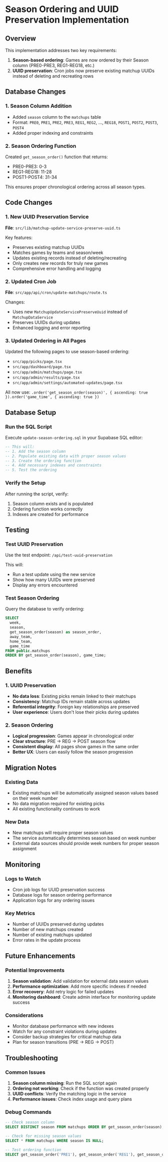 # Season Ordering and UUID Preservation Implementation

## Overview
This implementation addresses two key requirements:
1. **Season-based ordering**: Games are now ordered by their Season column (PRE0-PRE3, REG1-REG18, etc.)
2. **UUID preservation**: Cron jobs now preserve existing matchup UUIDs instead of deleting and recreating rows

## Database Changes

### 1. Season Column Addition
- Added `season` column to the `matchups` table
- Format: `PRE0`, `PRE1`, `PRE2`, `PRE3`, `REG1`, `REG2`, ..., `REG18`, `POST1`, `POST2`, `POST3`, `POST4`
- Added proper indexing and constraints

### 2. Season Ordering Function
Created `get_season_order()` function that returns:
- PRE0-PRE3: 0-3
- REG1-REG18: 11-28  
- POST1-POST4: 31-34

This ensures proper chronological ordering across all season types.

## Code Changes

### 1. New UUID Preservation Service
**File**: `src/lib/matchup-update-service-preserve-uuid.ts`

Key features:
- Preserves existing matchup UUIDs
- Matches games by teams and season/week
- Updates existing records instead of deleting/recreating
- Only creates new records for truly new games
- Comprehensive error handling and logging

### 2. Updated Cron Job
**File**: `src/app/api/cron/update-matchups/route.ts`

Changes:
- Uses new `MatchupUpdateServicePreserveUuid` instead of `MatchupDataService`
- Preserves UUIDs during updates
- Enhanced logging and error reporting

### 3. Updated Ordering in All Pages
Updated the following pages to use season-based ordering:
- `src/app/picks/page.tsx`
- `src/app/dashboard/page.tsx`
- `src/app/admin/matchups/page.tsx`
- `src/app/admin/results/page.tsx`
- `src/app/admin/settings/automated-updates/page.tsx`

All now use: `.order('get_season_order(season)', { ascending: true }).order('game_time', { ascending: true })`

## Database Setup

### Run the SQL Script
Execute `update-season-ordering.sql` in your Supabase SQL editor:

```sql
-- This will:
-- 1. Add the season column
-- 2. Populate existing data with proper season values
-- 3. Create the ordering function
-- 4. Add necessary indexes and constraints
-- 5. Test the ordering
```

### Verify the Setup
After running the script, verify:
1. Season column exists and is populated
2. Ordering function works correctly
3. Indexes are created for performance

## Testing

### Test UUID Preservation
Use the test endpoint: `/api/test-uuid-preservation`

This will:
- Run a test update using the new service
- Show how many UUIDs were preserved
- Display any errors encountered

### Test Season Ordering
Query the database to verify ordering:

```sql
SELECT 
  week,
  season,
  get_season_order(season) as season_order,
  away_team,
  home_team,
  game_time
FROM public.matchups 
ORDER BY get_season_order(season), game_time;
```

## Benefits

### 1. UUID Preservation
- **No data loss**: Existing picks remain linked to their matchups
- **Consistency**: Matchup IDs remain stable across updates
- **Referential integrity**: Foreign key relationships are preserved
- **User experience**: Users don't lose their picks during updates

### 2. Season Ordering
- **Logical progression**: Games appear in chronological order
- **Clear structure**: PRE → REG → POST season flow
- **Consistent display**: All pages show games in the same order
- **Better UX**: Users can easily follow the season progression

## Migration Notes

### Existing Data
- Existing matchups will be automatically assigned season values based on their week number
- No data migration required for existing picks
- All existing functionality continues to work

### New Data
- New matchups will require proper season values
- The service automatically determines season based on week number
- External data sources should provide week numbers for proper season assignment

## Monitoring

### Logs to Watch
- Cron job logs for UUID preservation success
- Database logs for season ordering performance
- Application logs for any ordering issues

### Key Metrics
- Number of UUIDs preserved during updates
- Number of new matchups created
- Number of existing matchups updated
- Error rates in the update process

## Future Enhancements

### Potential Improvements
1. **Season validation**: Add validation for external data season values
2. **Performance optimization**: Add more specific indexes if needed
3. **Error recovery**: Add retry logic for failed updates
4. **Monitoring dashboard**: Create admin interface for monitoring update success

### Considerations
- Monitor database performance with new indexes
- Watch for any constraint violations during updates
- Consider backup strategies for critical matchup data
- Plan for season transitions (PRE → REG → POST)

## Troubleshooting

### Common Issues
1. **Season column missing**: Run the SQL script again
2. **Ordering not working**: Check if the function was created properly
3. **UUID conflicts**: Verify the matching logic in the service
4. **Performance issues**: Check index usage and query plans

### Debug Commands
```sql
-- Check season column
SELECT DISTINCT season FROM matchups ORDER BY get_season_order(season);

-- Check for missing season values
SELECT * FROM matchups WHERE season IS NULL;

-- Test ordering function
SELECT get_season_order('PRE1'), get_season_order('REG1'), get_season_order('POST1');
```
